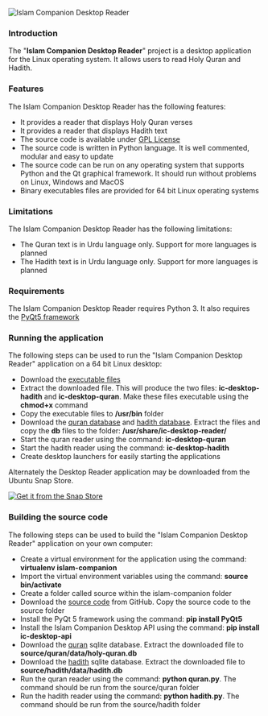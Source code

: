 ![Islam Companion Desktop Reader](https://www.pakjiddat.pk/pakjiddat/ui/images/islamcompanion-desktop-reader.png)

### Introduction

The "**Islam Companion Desktop Reader**" project is a desktop application for the Linux operating system. It allows users to read Holy Quran and Hadith.

### Features

The Islam Companion Desktop Reader has the following features:

* It provides a reader that displays Holy Quran verses
* It provides a reader that displays Hadith text
* The source code is available under [GPL License](https://github.com/nadirlc/islam-companion-desktop/blob/master/LICENSE)
* The source code is written in Python language. It is well commented, modular and easy to update
* The source code can be run on any operating system that supports Python and the Qt graphical framework. It should run without problems on Linux, Windows and MacOS
* Binary executables files are provided for 64 bit Linux operating systems

### Limitations

The Islam Companion Desktop Reader has the following limitations:

* The Quran text is in Urdu language only. Support for more languages is planned
* The Hadith text is in Urdu language only. Support for more languages is planned

### Requirements

The Islam Companion Desktop Reader requires Python 3. It also requires the [PyQt5 framework](https://pypi.org/project/PyQt5/)

### Running the application

The following steps can be used to run the "Islam Companion Desktop Reader" application on a 64 bit Linux desktop:

* Download the [executable files](https://islamcompanion.pakjiddat.pk/islamcompanion/data/ic-desktop-reader.tar.bz2)
* Extract the downloaded file. This will produce the two files: **ic-desktop-hadith** and **ic-desktop-quran**. Make these files executable using the **chmod+x** command
* Copy the executable files to **/usr/bin** folder
* Download the [quran database](https://islamcompanion.pakjiddat.pk/islamcompanion/data/holy-quran.db.tar.bz2) and [hadith database](https://islamcompanion.pakjiddat.pk/islamcompanion/data/hadith.db.tar.bz2). Extract the files and copy the **db** files to the folder: **/usr/share/ic-desktop-reader/**
* Start the quran reader using the command: **ic-desktop-quran**
* Start the hadith reader using the command: **ic-desktop-hadith**
* Create desktop launchers for easily starting the applications

Alternately the Desktop Reader application may be downloaded from the Ubuntu Snap Store.

<a href="https://snapcraft.io/islamcompanion"> <img alt="Get it from the Snap Store" src="https://snapcraft.io/static/images/badges/en/snap-store-black.svg" class="mb-4 mt-4"/> </a>

### Building the source code

The following steps can be used to build the "Islam Companion Desktop Reader" application on your own computer:

* Create a virtual environment for the application using the command: **virtualenv islam-companion**
* Import the virtual environment variables using the command: **source bin/activate**
* Create a folder called source within the islam-companion folder
* Download the [source code](https://github.com/nadirlc/islam-companion-desktop-reader/archive/master.zip) from GitHub. Copy the source code to the source folder
* Install the PyQt 5 framework using the command: **pip install PyQt5**
* Install the Islam Companion Desktop API using the command: **pip install ic-desktop-api**
* Download the [quran](https://islamcompanion.pakjiddat.pk/islamcompanion/data/holy-quran.db.tar.bz2) sqlite database. Extract the downloaded file to **source/quran/data/holy-quran.db**
* Download the [hadith](https://islamcompanion.pakjiddat.pk/islamcompanion/data/hadith.db.tar.bz2) sqlite database. Extract the downloaded file to **source/hadith/data/hadith.db**
* Run the quran reader using the command: **python quran.py**. The command should be run from the source/quran folder
* Run the hadith reader using the command: **python hadith.py**. The command should be run from the source/hadith folder
